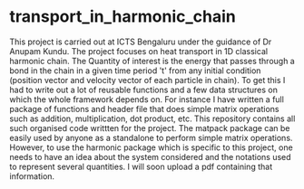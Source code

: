 # transport_in_harmonic_chain
This project is carried out at ICTS Bengaluru under the guidance of Dr Anupam Kundu. The project focuses on heat transport in 1D classical harmonic chain. The Quantity of interest is the energy that passes through a bond in the chain in a given time period 't' from any initial condition (position vector and velocity vector of each particle in chain). To get this I had to write out a lot of reusable functions and a few data structures on which the whole framework depends on. For instance I have written a full package of functions and header file that does simple matrix operations such as addition, multiplication, dot product, etc. This repository contains all such organised code writtten for the project. The matpack package can be easily used by anyone as a standalone to perform simple matrix operations. However, to use the harmonic package which is specific to this project, one needs to have an idea about the system considered and the notations used to represent several quantities. I will soon upload a pdf containing that information.
